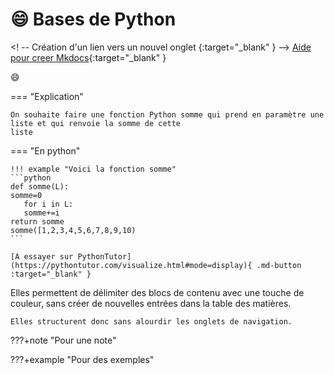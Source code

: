 # :smile: Bases de Python

<! -- Création d'un lien vers un nouvel onglet {:target="_blank" }  -->
[Aide pour creer Mkdocs](https://ens-fr.gitlab.io/mkdocs/){:target="_blank" }

:smile:

=== "Explication"

    On souhaite faire une fonction Python somme qui prend en paramètre une liste et qui renvoie la somme de cette 
    liste



=== "En python"

    !!! example "Voici la fonction somme"
    ```python
    def somme(L):
	somme=0
	   for i in L:
	   somme+=i	
	return somme
    somme([1,2,3,4,5,6,7,8,9,10)
    ```

    [A essayer sur PythonTutor](https://pythontutor.com/visualize.html#mode=display){ .md-button :target="_blank" }





Elles permettent de délimiter des blocs de contenu
     avec une touche de couleur, sans créer de nouvelles
     entrées dans la table des matières.

    Elles structurent donc sans alourdir les onglets de navigation.

???+note "Pour une note"


???+example "Pour des exemples"


